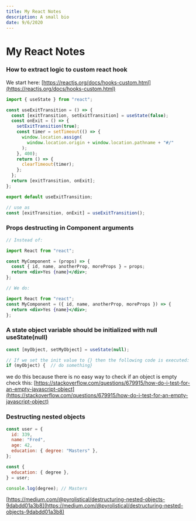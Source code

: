 ```yaml
---
title: My React Notes
description: A small bio
date: 9/6/2020
---
```


# My React Notes

### How to extract logic to custom react hook

We start here: [https://reactjs.org/docs/hooks-custom.html](https://reactjs.org/docs/hooks-custom.html)

```jsx
import { useState } from "react";

const useExitTransition = () => {
  const [exitTransition, setExitTransition] = useState(false);
  const onExit = () => {
    setExitTransition(true);
    const timer = setTimeout(() => {
      window.location.assign(
        window.location.origin + window.location.pathname + "#/"
      );
    }, 400);
    return () => {
      clearTimeout(timer);
    };
  };
  return [exitTransition, onExit];
};

export default useExitTransition;
```

```jsx
// use as
const [exitTransition, onExit] = useExitTransition();
```

### Props destructing in Component arguments

```jsx
// Instead of:

import React from "react";

const MyComponent = (props) => {
  const { id, name, anotherProp, moreProps } = props;
  return <div>Yes {name}</div>;
};

// We do:

import React from "react";
const MyComponent = ({ id, name, anotherProp, moreProps }) => {
  return <div>Yes {name}</div>;
};
```

### A state object variable should be initialized with null useState(null)

```jsx
const [myObject, setMyObject] = useState(null);

// If we set the init value to {} then the following code is executed:
if (myObject) {  // do something}

```

we do this because there is no easy way to check if an object is empty
check this: [https://stackoverflow.com/questions/679915/how-do-i-test-for-an-empty-javascript-object](https://stackoverflow.com/questions/679915/how-do-i-test-for-an-empty-javascript-object)

### Destructing nested objects

```jsx
const user = {
  id: 339,
  name: "Fred",
  age: 42,
  education: { degree: "Masters" },
};

const {
  education: { degree },
} = user;

console.log(degree); // Masters
```

[https://medium.com/@pyrolistical/destructuring-nested-objects-9dabdd01a3b8](https://medium.com/@pyrolistical/destructuring-nested-objects-9dabdd01a3b8)
